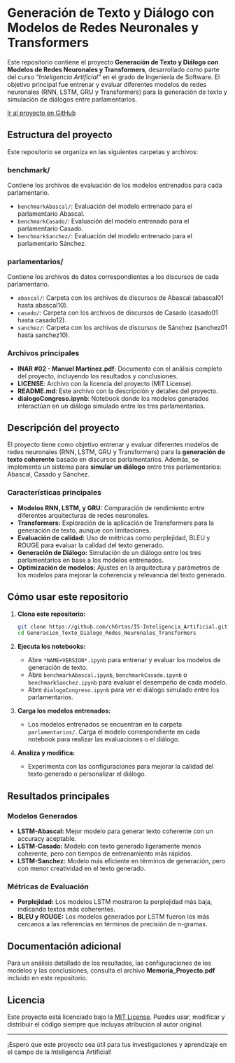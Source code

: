 # Generación de Texto y Diálogo con Modelos de Redes Neuronales y Transformers

Este repositorio contiene el proyecto **Generación de Texto y Diálogo con Modelos de Redes Neuronales y Transformers**, desarrollado como parte del curso _"Inteligencia Artificial"_ en el grado de Ingeniería de Software. El objetivo principal fue entrenar y evaluar diferentes modelos de redes neuronales (RNN, LSTM, GRU y Transformers) para la generación de texto y simulación de diálogos entre parlamentarios.

[Ir al proyecto en GitHub](https://github.com/ch0rtas/IS-Inteligencia_Artificial/tree/main/Generacion_Texto_Dialogo_Redes_Neuronales_Transformers)

## Estructura del proyecto

Este repositorio se organiza en las siguientes carpetas y archivos:

### **benchmark/**
Contiene los archivos de evaluación de los modelos entrenados para cada parlamentario.

- `benchmarkAbascal/`: Evaluación del modelo entrenado para el parlamentario Abascal.
- `benchmarkCasado/`: Evaluación del modelo entrenado para el parlamentario Casado.
- `benchmarkSanchez/`: Evaluación del modelo entrenado para el parlamentario Sánchez.

### **parlamentarios/**
Contiene los archivos de datos correspondientes a los discursos de cada parlamentario.

- `abascal/`: Carpeta con los archivos de discursos de Abascal (abascal01 hasta abascal10).
- `casado/`: Carpeta con los archivos de discursos de Casado (casado01 hasta casado12).
- `sanchez/`: Carpeta con los archivos de discursos de Sánchez (sanchez01 hasta sanchez10).

### **Archivos principales**

- **INAR #02 - Manuel Martínez.pdf**: Documento con el análisis completo del proyecto, incluyendo los resultados y conclusiones.
- **LICENSE**: Archivo con la licencia del proyecto (MIT License).
- **README.md**: Este archivo con la descripción y detalles del proyecto.
- **dialogoCongreso.ipynb**: Notebook donde los modelos generados interactúan en un diálogo simulado entre los tres parlamentarios.

## Descripción del proyecto

El proyecto tiene como objetivo entrenar y evaluar diferentes modelos de redes neuronales (RNN, LSTM, GRU y Transformers) para la **generación de texto coherente** basado en discursos parlamentarios. Además, se implementa un sistema para **simular un diálogo** entre tres parlamentarios: Abascal, Casado y Sánchez.

### Características principales

- **Modelos RNN, LSTM, y GRU:** Comparación de rendimiento entre diferentes arquitecturas de redes neuronales.
- **Transformers:** Exploración de la aplicación de Transformers para la generación de texto, aunque con limitaciones.
- **Evaluación de calidad:** Uso de métricas como perplejidad, BLEU y ROUGE para evaluar la calidad del texto generado.
- **Generación de Diálogo:** Simulación de un diálogo entre los tres parlamentarios en base a los modelos entrenados.
- **Optimización de modelos:** Ajustes en la arquitectura y parámetros de los modelos para mejorar la coherencia y relevancia del texto generado.

## Cómo usar este repositorio

1. **Clona este repositorio:**  
   ```bash
   git clone https://github.com/ch0rtas/IS-Inteligencia_Artificial.git
   cd Generacion_Texto_Dialogo_Redes_Neuronales_Transformers
   ```

2. **Ejecuta los notebooks:**  
   - Abre `*NAME+VERSION*.ipynb` para entrenar y evaluar los modelos de generación de texto.  
   - Abre `benchmarkAbascal.ipynb`, `benchmarkCasado.ipynb` o `benchmarkSanchez.ipynb` para evaluar el desempeño de cada modelo.  
   - Abre `dialogoCongreso.ipynb` para ver el diálogo simulado entre los parlamentarios.

3. **Carga los modelos entrenados:**  
   - Los modelos entrenados se encuentran en la carpeta `parlamentarios/`. Carga el modelo correspondiente en cada notebook para realizar las evaluaciones o el diálogo.

4. **Analiza y modifica:**  
   - Experimenta con las configuraciones para mejorar la calidad del texto generado o personalizar el diálogo.

## Resultados principales

### Modelos Generados
- **LSTM-Abascal:** Mejor modelo para generar texto coherente con un accuracy aceptable.  
- **LSTM-Casado:** Modelo con texto generado ligeramente menos coherente, pero con tiempos de entrenamiento más rápidos.  
- **LSTM-Sanchez:** Modelo más eficiente en términos de generación, pero con menor creatividad en el texto generado.

### Métricas de Evaluación
- **Perplejidad:** Los modelos LSTM mostraron la perplejidad más baja, indicando textos más coherentes.
- **BLEU y ROUGE:** Los modelos generados por LSTM fueron los más cercanos a las referencias en términos de precisión de n-gramas.

## Documentación adicional

Para un análisis detallado de los resultados, las configuraciones de los modelos y las conclusiones, consulta el archivo **Memoria_Proyecto.pdf** incluido en este repositorio.  

## Licencia

Este proyecto está licenciado bajo la [MIT License](LICENSE). Puedes usar, modificar y distribuir el código siempre que incluyas atribución al autor original.  

---

¡Espero que este proyecto sea útil para tus investigaciones y aprendizaje en el campo de la Inteligencia Artificial!
